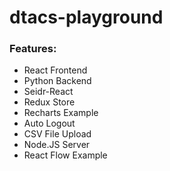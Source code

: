 # dtacs-playground

### Features:
* React Frontend
* Python Backend
* Seidr-React
* Redux Store
* Recharts Example
* Auto Logout
* CSV File Upload
* Node.JS Server 
* React Flow Example

